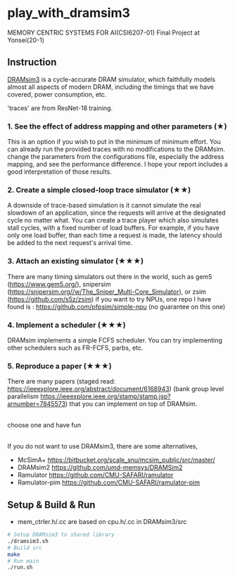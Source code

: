 # play_with_dramsim3
MEMORY CENTRIC SYSTEMS FOR AI(CSI6207-01) Final Project at Yonsei(20-1)

## Instruction
[DRAMsim3](https://github.com/umd-memsys/DRAMsim3) is a cycle-accurate DRAM simulator, which faithfully models almost all aspects of modern DRAM, including the timings that we have covered, power consumption, etc.

'traces' are from ResNet-18 training.

### 1. See the effect of address mapping and other parameters (★)

This is an option if you wish to put in the minimum of minimum effort. 
You can already run the provided traces with no modifications to the DRAMsim.
change the parameters from the configurations file, especially the address mapping, and see the performance difference.
I hope your report includes a good interpretation of those results.

### 2. Create a simple closed-loop trace simulator (★★)

A downside of trace-based simulation is it cannot simulate the real slowdown of an application, since the requests will arrive at the designated cycle no matter what.
You can create a trace player which also simulates stall cycles, with a fixed number of load buffers.
For example, if you have only one load buffer, than each time a request is made, the latency should be added to the next request's arrival time.

### 3. Attach an existing simulator (★★★)

There are many timing simulators out there in the world, such as gem5 (https://www.gem5.org/), snipersim (https://snipersim.org//w/The_Sniper_Multi-Core_Simulator), or zsim (https://github.com/s5z/zsim)
if you want to try NPUs, one repo I have found is : https://github.com/pfpsim/simple-npu (no guarantee on this one)

### 4. Implement a scheduler  (★★★)

DRAMsim implements a simple FCFS scheduler. 
You can try implementing other schedulers such as FR-FCFS, parbs, etc.

### 5. Reproduce a paper (★★★)

There are many papers (staged read: https://ieeexplore.ieee.org/abstract/document/6168943) (bank group level parallelism https://ieeexplore.ieee.org/stamp/stamp.jsp?arnumber=7845573) that you can implement on top of DRAMsim.

<br>choose one and have fun

<br>If you do not want to use DRAMsim3, there are some alternatives, 
- McSimA+ https://bitbucket.org/scale_snu/mcsim_public/src/master/
- DRAMsim2 https://github.com/umd-memsys/DRAMSim2
- Ramulator https://github.com/CMU-SAFARI/ramulator
- Ramulator-pim https://github.com/CMU-SAFARI/ramulator-pim

## Setup & Build & Run
- mem_ctrler.h/.cc are based on cpu.h/.cc in DRAMsim3/src
~~~bash
# Setup DRAMsim3 to shared library
./dramsim3.sh
# Build src
make
# Run main
./run.sh
~~~
